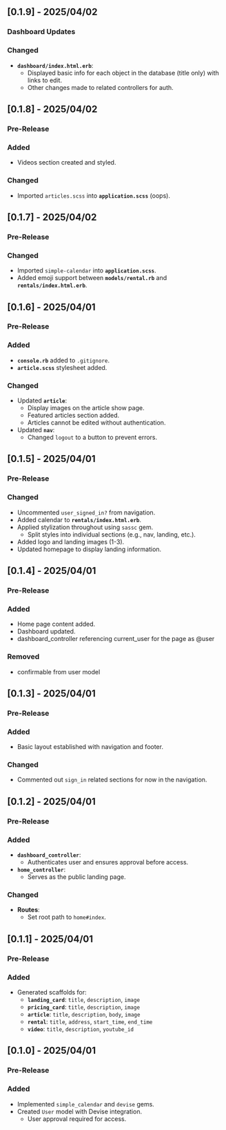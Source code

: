 ## [0.1.9] - 2025/04/02  
### Dashboard Updates  

### Changed  
- **`dashboard/index.html.erb`**:  
  - Displayed basic info for each object in the database (title only) with links to edit.
  - Other changes made to related controllers for auth.

## [0.1.8] - 2025/04/02
### Pre-Release

### Added
- Videos section created and styled.

### Changed
- Imported `articles.scss` into **`application.scss`** (oops).

## [0.1.7] - 2025/04/02
### Pre-Release

### Changed
- Imported `simple-calendar` into **`application.scss`**.
- Added emoji support between **`models/rental.rb`** and **`rentals/index.html.erb`**.

## [0.1.6] - 2025/04/01
### Pre-Release

### Added
- **`console.rb`** added to `.gitignore`.
- **`article.scss`** stylesheet added.

### Changed
- Updated **`article`**:
  - Display images on the article show page.
  - Featured articles section added.
  - Articles cannot be edited without authentication.
- Updated **`nav`**:
  - Changed `logout` to a button to prevent errors.

## [0.1.5] - 2025/04/01
### Pre-Release

### Changed
- Uncommented `user_signed_in?` from navigation.
- Added calendar to **`rentals/index.html.erb`**.
- Applied stylization throughout using `sassc` gem.
  - Split styles into individual sections (e.g., nav, landing, etc.).
- Added logo and landing images (1-3).
- Updated homepage to display landing information.

## [0.1.4] - 2025/04/01
### Pre-Release

### Added
- Home page content added.
- Dashboard updated.
- dashboard_controller referencing current_user for the page as @user

### Removed
- confirmable from user model

## [0.1.3] - 2025/04/01
### Pre-Release

### Added
- Basic layout established with navigation and footer.

### Changed
- Commented out `sign_in` related sections for now in the navigation.

## [0.1.2] - 2025/04/01
### Pre-Release  

### Added  
- **`dashboard_controller`**:  
  - Authenticates user and ensures approval before access.  
- **`home_controller`**:  
  - Serves as the public landing page.  

### Changed  
- **Routes**:  
  - Set root path to `home#index`.  

## [0.1.1] - 2025/04/01
### Pre-Release

### Added
- Generated scaffolds for:
  - **`landing_card`**: `title`, `description`, `image`
  - **`pricing_card`**: `title`, `description`, `image`
  - **`article`**: `title`, `description`, `body`, `image`
  - **`rental`**: `title`, `address`, `start_time`, `end_time`
  - **`video`**: `title`, `description`, `youtube_id`

## [0.1.0] - 2025/04/01
### Pre-Release

### Added
- Implemented `simple_calendar` and `devise` gems.
- Created `User` model with Devise integration.
  - User approval required for access.